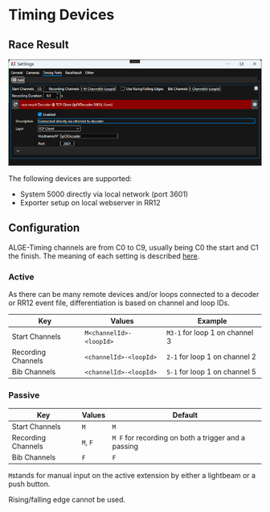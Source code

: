 ﻿# Timing Devices

## Race Result

![Overview](images/raceresult.png)

The following devices are supported:

* System 5000 directly via local network (port 3601)
* Exporter setup on local webserver in RR12

## Configuration

ALGE-Timing channels are from C0 to C9, usually being C0 the start and C1 the finish.
The meaning of each setting is described [here](index.md).

### Active

As there can be many remote devices and/or loops connected to a decoder or RR12 event file, differentiation is based on channel and loop IDs. 

| Key                | Values | Example |
| -        | ----- | ------- |
| Start Channels     | `M<channelId>-<loopId>` | `M3-1`  for loop 1 on channel 3 |
| Recording Channels | `<channelId>-<loopId>` | `2-1`  for loop 1 on channel 2 |
| Bib Channels | `<channelId>-<loopId>` | `5-1`  for loop 1 on channel 5 |

### Passive

| Key                | Values | Default |
| -        | ----- | ------- |
| Start Channels     | `M` | `M` |
| Recording Channels | `M`, `F` | `M F`  for recording on both a trigger and a passing |
| Bib Channels | `F` | `F` |

`M`stands for manual input on the active extension by either a lightbeam or a push button.

Rising/falling edge cannot be used.



